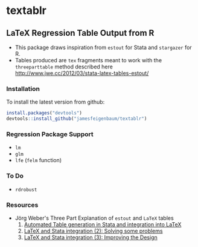 # textablr

## LaTeX Regression Table Output from R

- This package draws inspiration from `estout` for Stata and `stargazer` for R.
- Tables produced are `tex` fragments meant to work with the `threeparttable` method described here http://www.jwe.cc/2012/03/stata-latex-tables-estout/

### Installation

To install the latest version from github:

```r
install.packages("devtools")
devtools::install_github("jamesfeigenbaum/textablr")
```

### Regression Package Support

- `lm`
- `glm`
- `lfe` (`felm` function)

### To Do

- `rdrobust`

### Resources

- J&ouml;rg Weber's Three Part Explanation of `estout` and `LaTeX` tables
    1. [Automated Table generation in Stata and integration into LaTeX ](http://www.jwe.cc/2012/03/stata-latex-tables-estout/)
    2. [LaTeX and Stata integration (2): Solving some problems](http://www.jwe.cc/2012/08/latex-and-stata-integration-solving-some-problems/)
    3. [LaTeX and Stata integration (3): Improving the Design](http://www.jwe.cc/2012/08/latex-stata-design/)
